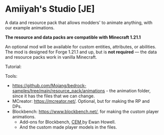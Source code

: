 # Amiiyah's Studio [JE]
A data and resource pack that allows modders' to animate anything, with our example animations.

**The resource and data packs are compatible with Minecraft 1.21.1**

An optional mod will be available for custom entities, attributes, or abilities. The mod is designed for Forge 1.21.1 and up, but is **not required** — the data and resource packs work in vanilla Minecraft.

Tutorial:

Tools:
- https://github.com/Mojang/bedrock-samples/tree/main/resource_pack/animations - the animation folder, since it has the files that we can change.
- MCreator: https://mcreator.net/. Optional, but for making the RP and DPs.
- Blockbench: https://www.blockbench.net/, for making the custom player animations.
  - Add-ons for Blockbench, [CEM ](https://ewanhowell.com/plugins/cem-template-loader) by Ewan Howell.
  - And the custom made player models in the files.
